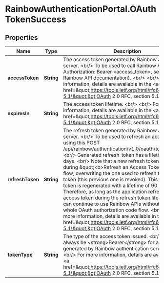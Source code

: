 # RainbowAuthenticationPortal.OAuthTokenSuccess

## Properties
Name | Type | Description | Notes
------------ | ------------- | ------------- | -------------
**accessToken** | **String** | The access token generated by Rainbow authentication server. &lt;br/&gt; To be used to call Rainbow APIs (header Authorization: Bearer &lt;access_token&gt;, see related Rainbow API documentation). &lt;br/&gt; &lt;br/&gt; For more information, details are available in the &lt;a href&#x3D;\&quot;https://tools.ietf.org/html/rfc6749#section-5.1\&quot;&gt;OAuth 2.0 RFC, section 5.1&lt;/a&gt;. | 
**expiresIn** | **String** | The access token lifetime. &lt;br/&gt; &lt;br/&gt; For more information, details are available in the &lt;a href&#x3D;\&quot;https://tools.ietf.org/html/rfc6749#section-5.1\&quot;&gt;OAuth 2.0 RFC, section 5.1&lt;/a&gt;. | 
**refreshToken** | **String** | The refresh token generated by Rainbow authentication server. &lt;br/&gt; To be used to refresh an access token using this POST /api/rainbow/authentication/v1.0/oauth/token endpoint. &lt;br/&gt; Generated refresh_token has a lifetime of 90 days. &lt;br/&gt; Note that a new refresh token is generated during \&quot;&lt;b&gt;Refresh an Access Token&lt;/b&gt;\&quot; flow, overwriting the one used to refresh the access token       (this previous one is revoked). This new refresh token is regenerated with a lifetime of 90 days.       Therefore, as long as the application refreshes its access token during the refresh token lifetime period,       it can continue to use Rainbow APIs without redoing the whole OAuth authorization code flow. &lt;br/&gt; &lt;br/&gt; For more information, details are available in the &lt;a href&#x3D;\&quot;https://tools.ietf.org/html/rfc6749#section-5.1\&quot;&gt;OAuth 2.0 RFC, section 5.1&lt;/a&gt;. | 
**tokenType** | **String** | The type of the access token issued. &lt;br/&gt; Should always be &lt;strong&gt;Bearer&lt;/strong&gt; for access tokens generated by Rainbow authentication server. &lt;br/&gt; &lt;br/&gt; For more information, details are available in the &lt;a href&#x3D;\&quot;https://tools.ietf.org/html/rfc6749#section-5.1\&quot;&gt;OAuth 2.0 RFC, section 5.1&lt;/a&gt;. | 


